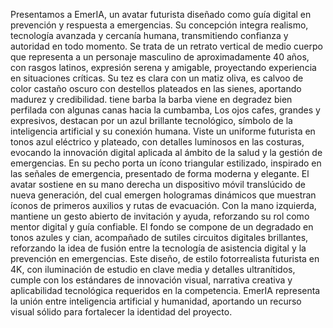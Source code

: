 Presentamos a EmerIA, un avatar futurista diseñado como guía digital en prevención y respuesta a emergencias. Su concepción integra realismo, tecnología avanzada y cercanía humana, transmitiendo confianza y autoridad en todo momento. Se trata de un retrato vertical de medio cuerpo que representa a un personaje masculino de aproximadamente 40 años, con rasgos latinos, expresión serena y amigable, proyectando experiencia en situaciones críticas. Su tez es clara con un matiz oliva, es calvoo de color castaño oscuro con destellos plateados en las sienes, aportando madurez y credibilidad. tiene barba la barba viene en degradez bien perfilada con algunas canas hacia la cumbamba, Los ojos cafes, grandes y expresivos, destacan por un azul brillante tecnológico, símbolo de la inteligencia artificial y su conexión humana. Viste un uniforme futurista en tonos azul eléctrico y plateado, con detalles luminosos en las costuras, evocando la innovación digital aplicada al ámbito de la salud y la gestión de emergencias. En su pecho porta un ícono triangular estilizado, inspirado en las señales de emergencia, presentado de forma moderna y elegante. El avatar sostiene en su mano derecha un dispositivo móvil translúcido de nueva generación, del cual emergen hologramas dinámicos que muestran íconos de primeros auxilios y rutas de evacuación. Con la mano izquierda, mantiene un gesto abierto de invitación y ayuda, reforzando su rol como mentor digital y guía confiable. El fondo se compone de un degradado en tonos azules y cian, acompañado de sutiles circuitos digitales brillantes, reforzando la idea de fusión entre la tecnología de asistencia digital y la prevención en emergencias. Este diseño, de estilo fotorrealista futurista en 4K, con iluminación de estudio en clave media y detalles ultranítidos, cumple con los estándares de innovación visual, narrativa creativa y aplicabilidad tecnológica requeridos en la competencia. EmerIA representa la unión entre inteligencia artificial y humanidad, aportando un recurso visual sólido para fortalecer la identidad del proyecto.